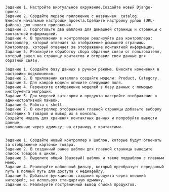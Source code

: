     Задание 1. Настройте виртуальное окружение.Создайте новый Django-проект.
    Задание 2. Создайте первое приложение с названием  catalog.
    Внесите начальные настройки проекта.Сделайте настройку урлов (URL-файлов) для нового приложения.
    Задание 3. Подготовьте два шаблона для домашней страницы и страницы с контактной информацией.
    Задание 4. В приложении в контроллере реализуйте два контроллера: 
    Контроллер, который отвечает за отображение домашней страницы. 
    Контроллер, который отвечает за отображение контактной информации.
    Задание 5. Реализуйте обработку сбора обратной связи от пользователя, 
    который зашел на страницу контактов и отправил свои данные для обратной связи.

    Задание 1. Создайте базу данных в ручном режиме. Внесите изменения в настройки подключения.
    Задание 2. В приложении каталога создайте модели: Product, Category.
    Задание 3. Для каждой модели опишите следующие поля.
    Задание 4. Перенесите отображение моделей в базу данных с помощью инструмента миграций.
    Задание 5. Для моделей категории и продукта настройте отображение в административной панели. 
    Задание 6. Работа с shell.
    Задание 7. В контроллер отображения главной страницы добавьте выборку последних 5 товаров и вывод их в консоль.
    Создайте модель для хранения контактных данных и попробуйте вывести данные, 
    заполненные через админку, на страницу с контактами.


    Задание 1. Создайте новый контроллер и шаблон, которые будут отвечать за отображение карточки товара. 
    Задание 2. В созданный ранее шаблон для главной страницы выведите список товаров в цикле. 
    Задание 3. Выделите общий (базовый) шаблон и также подшаблон с главным меню.
    Задание 4. Реализуйте шаблонный фильтр, который преобразует переданный путь в полный путь для доступа к медиафайлу.
    Задание 5. Добавьте функционал создания продукта через внешний интерфейс, не используя стандартную админку.
    Задание 6. Реализуйте постраничный вывод списка продуктов.


